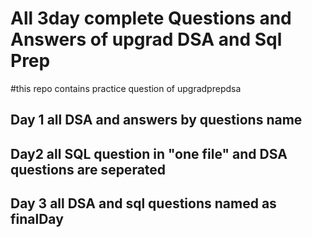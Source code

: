 # All 3day  complete Questions and Answers of upgrad DSA  and Sql Prep
#this repo contains practice question of upgradprepdsa
## Day 1 all DSA and answers by questions name
## Day2 all  SQL question in "one file" and DSA questions are seperated 
## Day 3 all DSA and sql questions named as finalDay
